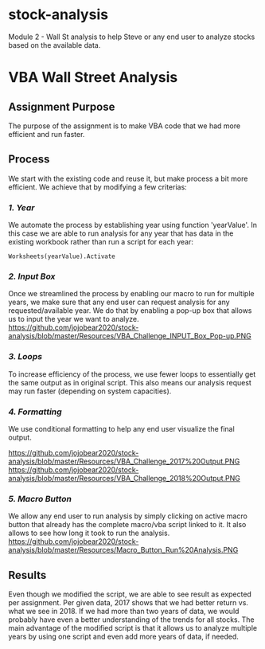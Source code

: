 # stock-analysis
Module 2 - Wall St analysis to help Steve or any end user to analyze stocks based on the available data.



# **VBA Wall Street Analysis**


## **Assignment Purpose**

The purpose of the assignment is to make VBA code that we had more efficient and run faster.


## **Process**
We start with the existing code and reuse it, but make process a bit more efficient. We achieve that by modifying a few criterias:

### ***1. Year***
We automate the process by establishing year using function 'yearValue'. In this case we are able to run analysis for any year that has data in the existing workbook rather than run a script for each year:

```
Worksheets(yearValue).Activate
```


### ***2. Input Box***
Once we streamlined the process by enabling our macro to run for multiple years, we make sure that any end user can request analysis for any requested/available year. We do that by enabling a pop-up box that allows us to input the year we want to analyze.
https://github.com/jojobear2020/stock-analysis/blob/master/Resources/VBA_Challenge_INPUT_Box_Pop-up.PNG


### ***3. Loops***
To increase efficiency of the process, we use fewer loops to essentially get the same output as in original script. This also means our analysis request may run faster (depending on system capacities).


### ***4. Formatting***
We use conditional formatting to help any end user visualize the final output. 

https://github.com/jojobear2020/stock-analysis/blob/master/Resources/VBA_Challenge_2017%20Output.PNG
https://github.com/jojobear2020/stock-analysis/blob/master/Resources/VBA_Challenge_2018%20Output.PNG


### ***5. Macro Button***
We allow any end user to run analysis by simply clicking on active macro button that already has the complete macro/vba script linked to it. It also allows to see how long it took to run the analysis.
https://github.com/jojobear2020/stock-analysis/blob/master/Resources/Macro_Button_Run%20Analysis.PNG


## **Results**
Even though we modified the script, we are able to see result as expected per assignment. Per given data, 2017 shows that we had better return vs. what we see in 2018. If we had more than two years of data, we would probably have even a better understanding of the trends for all stocks. The main advantage of the modified script is that it allows us to analyze multiple years by using one script and even add more years of data, if needed. 
